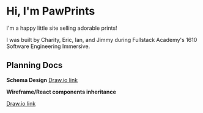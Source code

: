 # Hi, I'm PawPrints

I'm a happy little site selling adorable prints!

I was built by Charity, Eric, Ian, and Jimmy during Fullstack Academy's 1610 Software Engineering Immersive.

## Planning Docs

**Schema Design**
<a href="https://drive.google.com/file/d/0B3ApY822SoU9QkdJd3VPR1FOTEU/view?usp=sharing" target="_blank">Draw.io link</a>

**Wireframe/React components inheritance**

<a href ="https://drive.google.com/file/d/0B3ApY822SoU9RkpUSkFGd1JvRGc/view?usp=sharing" target="_blank">Draw.io link</a>

